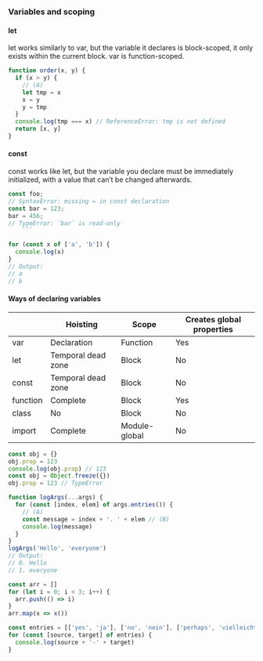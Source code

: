 ### Variables and scoping

#### let

let works similarly to var, but the variable it declares is block-scoped, it only exists within the current block. var is function-scoped.

```js
function order(x, y) {
  if (x > y) {
    // (A)
    let tmp = x
    x = y
    y = tmp
  }
  console.log(tmp === x) // ReferenceError: tmp is not defined
  return [x, y]
}
```

#### const

const works like let, but the variable you declare must be immediately initialized, with a value that can’t be changed afterwards.

````js
const foo;
// SyntaxError: missing = in const declaration
const bar = 123;
bar = 456;
// TypeError: `bar` is read-only
    ```
````

```js
for (const x of ['a', 'b']) {
  console.log(x)
}
// Output:
// a
// b
```

#### Ways of declaring variables

|          | Hoisting           | Scope         | Creates global properties |
| -------- | ------------------ | ------------- | ------------------------- |
| var      | Declaration        | Function      | Yes                       |
| let      | Temporal dead zone | Block         | No                        |
| const    | Temporal dead zone | Block         | No                        |
| function | Complete           | Block         | Yes                       |
| class    | No                 | Block         | No                        |
| import   | Complete           | Module-global | No                        |

```js
const obj = {}
obj.prop = 123
console.log(obj.prop) // 123
const obj = Object.freeze({})
obj.prop = 123 // TypeError
```

```js
function logArgs(...args) {
  for (const [index, elem] of args.entries()) {
    // (A)
    const message = index + '. ' + elem // (B)
    console.log(message)
  }
}
logArgs('Hello', 'everyone')
// Output:
// 0. Hello
// 1. everyone
```

```js
const arr = []
for (let i = 0; i < 3; i++) {
  arr.push(() => i)
}
arr.map(x => x())
```

```js
const entries = [['yes', 'ja'], ['no', 'nein'], ['perhaps', 'vielleicht']]
for (const [source, target] of entries) {
  console.log(source + '-' + target)
}
```
